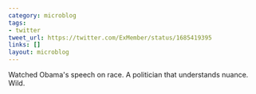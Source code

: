 ```yaml
---
category: microblog
tags:
- twitter
tweet_url: https://twitter.com/ExMember/status/1685419395
links: []
layout: microblog
---
```

Watched Obama's speech on race. A politician that understands nuance. Wild.
